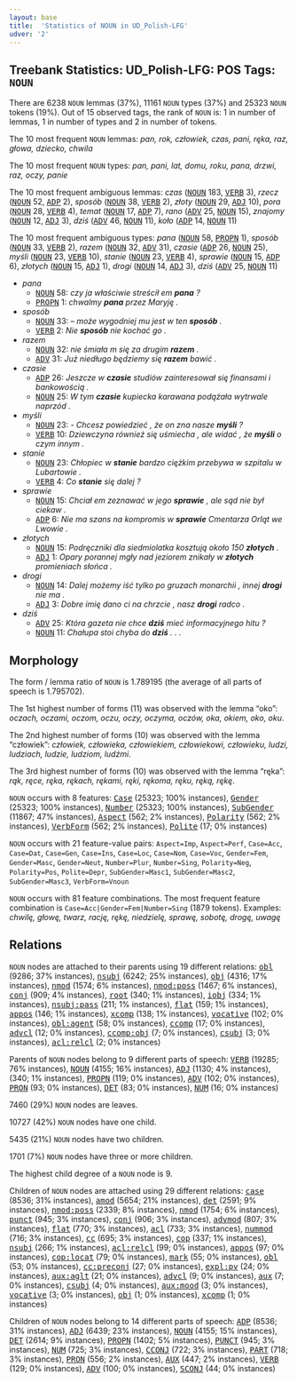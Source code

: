 ```yaml
---
layout: base
title:  'Statistics of NOUN in UD_Polish-LFG'
udver: '2'
---
```


## Treebank Statistics: UD_Polish-LFG: POS Tags: `NOUN`

There are 6238 `NOUN` lemmas (37%), 11161 `NOUN` types (37%) and 25323 `NOUN` tokens (19%).
Out of 15 observed tags, the rank of `NOUN` is: 1 in number of lemmas, 1 in number of types and 2 in number of tokens.

The 10 most frequent `NOUN` lemmas: <em>pan, rok, człowiek, czas, pani, ręka, raz, głowa, dziecko, chwila</em>

The 10 most frequent `NOUN` types:  <em>pan, pani, lat, domu, roku, pana, drzwi, raz, oczy, panie</em>

The 10 most frequent ambiguous lemmas: <em>czas</em> (<tt><a href="pl_lfg-pos-NOUN.html">NOUN</a></tt> 183, <tt><a href="pl_lfg-pos-VERB.html">VERB</a></tt> 3), <em>rzecz</em> (<tt><a href="pl_lfg-pos-NOUN.html">NOUN</a></tt> 52, <tt><a href="pl_lfg-pos-ADP.html">ADP</a></tt> 2), <em>sposób</em> (<tt><a href="pl_lfg-pos-NOUN.html">NOUN</a></tt> 38, <tt><a href="pl_lfg-pos-VERB.html">VERB</a></tt> 2), <em>złoty</em> (<tt><a href="pl_lfg-pos-NOUN.html">NOUN</a></tt> 29, <tt><a href="pl_lfg-pos-ADJ.html">ADJ</a></tt> 10), <em>pora</em> (<tt><a href="pl_lfg-pos-NOUN.html">NOUN</a></tt> 28, <tt><a href="pl_lfg-pos-VERB.html">VERB</a></tt> 4), <em>temat</em> (<tt><a href="pl_lfg-pos-NOUN.html">NOUN</a></tt> 17, <tt><a href="pl_lfg-pos-ADP.html">ADP</a></tt> 7), <em>rano</em> (<tt><a href="pl_lfg-pos-ADV.html">ADV</a></tt> 25, <tt><a href="pl_lfg-pos-NOUN.html">NOUN</a></tt> 15), <em>znajomy</em> (<tt><a href="pl_lfg-pos-NOUN.html">NOUN</a></tt> 12, <tt><a href="pl_lfg-pos-ADJ.html">ADJ</a></tt> 3), <em>dziś</em> (<tt><a href="pl_lfg-pos-ADV.html">ADV</a></tt> 46, <tt><a href="pl_lfg-pos-NOUN.html">NOUN</a></tt> 11), <em>koło</em> (<tt><a href="pl_lfg-pos-ADP.html">ADP</a></tt> 14, <tt><a href="pl_lfg-pos-NOUN.html">NOUN</a></tt> 11)

The 10 most frequent ambiguous types:  <em>pana</em> (<tt><a href="pl_lfg-pos-NOUN.html">NOUN</a></tt> 58, <tt><a href="pl_lfg-pos-PROPN.html">PROPN</a></tt> 1), <em>sposób</em> (<tt><a href="pl_lfg-pos-NOUN.html">NOUN</a></tt> 33, <tt><a href="pl_lfg-pos-VERB.html">VERB</a></tt> 2), <em>razem</em> (<tt><a href="pl_lfg-pos-NOUN.html">NOUN</a></tt> 32, <tt><a href="pl_lfg-pos-ADV.html">ADV</a></tt> 31), <em>czasie</em> (<tt><a href="pl_lfg-pos-ADP.html">ADP</a></tt> 26, <tt><a href="pl_lfg-pos-NOUN.html">NOUN</a></tt> 25), <em>myśli</em> (<tt><a href="pl_lfg-pos-NOUN.html">NOUN</a></tt> 23, <tt><a href="pl_lfg-pos-VERB.html">VERB</a></tt> 10), <em>stanie</em> (<tt><a href="pl_lfg-pos-NOUN.html">NOUN</a></tt> 23, <tt><a href="pl_lfg-pos-VERB.html">VERB</a></tt> 4), <em>sprawie</em> (<tt><a href="pl_lfg-pos-NOUN.html">NOUN</a></tt> 15, <tt><a href="pl_lfg-pos-ADP.html">ADP</a></tt> 6), <em>złotych</em> (<tt><a href="pl_lfg-pos-NOUN.html">NOUN</a></tt> 15, <tt><a href="pl_lfg-pos-ADJ.html">ADJ</a></tt> 1), <em>drogi</em> (<tt><a href="pl_lfg-pos-NOUN.html">NOUN</a></tt> 14, <tt><a href="pl_lfg-pos-ADJ.html">ADJ</a></tt> 3), <em>dziś</em> (<tt><a href="pl_lfg-pos-ADV.html">ADV</a></tt> 25, <tt><a href="pl_lfg-pos-NOUN.html">NOUN</a></tt> 11)


* <em>pana</em>
  * <tt><a href="pl_lfg-pos-NOUN.html">NOUN</a></tt> 58: <em>czy ja właściwie streścił em <b>pana</b> ?</em>
  * <tt><a href="pl_lfg-pos-PROPN.html">PROPN</a></tt> 1: <em>chwalmy <b>pana</b> przez Maryję .</em>
* <em>sposób</em>
  * <tt><a href="pl_lfg-pos-NOUN.html">NOUN</a></tt> 33: <em>– może wygodniej mu jest w ten <b>sposób</b> .</em>
  * <tt><a href="pl_lfg-pos-VERB.html">VERB</a></tt> 2: <em>Nie <b>sposób</b> nie kochać go .</em>
* <em>razem</em>
  * <tt><a href="pl_lfg-pos-NOUN.html">NOUN</a></tt> 32: <em>nie śmiała m się za drugim <b>razem</b> .</em>
  * <tt><a href="pl_lfg-pos-ADV.html">ADV</a></tt> 31: <em>Już niedługo będziemy się <b>razem</b> bawić .</em>
* <em>czasie</em>
  * <tt><a href="pl_lfg-pos-ADP.html">ADP</a></tt> 26: <em>Jeszcze w <b>czasie</b> studiów zainteresował się finansami i bankowością .</em>
  * <tt><a href="pl_lfg-pos-NOUN.html">NOUN</a></tt> 25: <em>W tym <b>czasie</b> kupiecka karawana podążała wytrwale naprzód .</em>
* <em>myśli</em>
  * <tt><a href="pl_lfg-pos-NOUN.html">NOUN</a></tt> 23: <em>- Chcesz powiedzieć , że on zna nasze <b>myśli</b> ?</em>
  * <tt><a href="pl_lfg-pos-VERB.html">VERB</a></tt> 10: <em>Dziewczyna również się uśmiecha , ale widać , że <b>myśli</b> o czym innym .</em>
* <em>stanie</em>
  * <tt><a href="pl_lfg-pos-NOUN.html">NOUN</a></tt> 23: <em>Chłopiec w <b>stanie</b> bardzo ciężkim przebywa w szpitalu w Lubartowie .</em>
  * <tt><a href="pl_lfg-pos-VERB.html">VERB</a></tt> 4: <em>Co <b>stanie</b> się dalej ?</em>
* <em>sprawie</em>
  * <tt><a href="pl_lfg-pos-NOUN.html">NOUN</a></tt> 15: <em>Chciał em zeznawać w jego <b>sprawie</b> , ale sąd nie był ciekaw .</em>
  * <tt><a href="pl_lfg-pos-ADP.html">ADP</a></tt> 6: <em>Nie ma szans na kompromis w <b>sprawie</b> Cmentarza Orląt we Lwowie .</em>
* <em>złotych</em>
  * <tt><a href="pl_lfg-pos-NOUN.html">NOUN</a></tt> 15: <em>Podręczniki dla siedmiolatka kosztują około 150 <b>złotych</b> .</em>
  * <tt><a href="pl_lfg-pos-ADJ.html">ADJ</a></tt> 1: <em>Opary porannej mgły nad jeziorem znikały w <b>złotych</b> promieniach słońca .</em>
* <em>drogi</em>
  * <tt><a href="pl_lfg-pos-NOUN.html">NOUN</a></tt> 14: <em>Dalej możemy iść tylko po gruzach monarchii , innej <b>drogi</b> nie ma .</em>
  * <tt><a href="pl_lfg-pos-ADJ.html">ADJ</a></tt> 3: <em>Dobre imię dano ci na chrzcie , nasz <b>drogi</b> radco .</em>
* <em>dziś</em>
  * <tt><a href="pl_lfg-pos-ADV.html">ADV</a></tt> 25: <em>Która gazeta nie chce <b>dziś</b> mieć informacyjnego hitu ?</em>
  * <tt><a href="pl_lfg-pos-NOUN.html">NOUN</a></tt> 11: <em>Chałupa stoi chyba do <b>dziś</b> . . .</em>

## Morphology

The form / lemma ratio of `NOUN` is 1.789195 (the average of all parts of speech is 1.795702).

The 1st highest number of forms (11) was observed with the lemma “oko”: <em>oczach, oczami, oczom, oczu, oczy, oczyma, oczów, oka, okiem, oko, oku</em>.

The 2nd highest number of forms (10) was observed with the lemma “człowiek”: <em>człowiek, człowieka, człowiekiem, człowiekowi, człowieku, ludzi, ludziach, ludzie, ludziom, ludźmi</em>.

The 3rd highest number of forms (10) was observed with the lemma “ręka”: <em>rąk, ręce, ręka, rękach, rękami, ręki, rękoma, ręku, ręką, rękę</em>.

`NOUN` occurs with 8 features: <tt><a href="pl_lfg-feat-Case.html">Case</a></tt> (25323; 100% instances), <tt><a href="pl_lfg-feat-Gender.html">Gender</a></tt> (25323; 100% instances), <tt><a href="pl_lfg-feat-Number.html">Number</a></tt> (25323; 100% instances), <tt><a href="pl_lfg-feat-SubGender.html">SubGender</a></tt> (11867; 47% instances), <tt><a href="pl_lfg-feat-Aspect.html">Aspect</a></tt> (562; 2% instances), <tt><a href="pl_lfg-feat-Polarity.html">Polarity</a></tt> (562; 2% instances), <tt><a href="pl_lfg-feat-VerbForm.html">VerbForm</a></tt> (562; 2% instances), <tt><a href="pl_lfg-feat-Polite.html">Polite</a></tt> (17; 0% instances)

`NOUN` occurs with 21 feature-value pairs: `Aspect=Imp`, `Aspect=Perf`, `Case=Acc`, `Case=Dat`, `Case=Gen`, `Case=Ins`, `Case=Loc`, `Case=Nom`, `Case=Voc`, `Gender=Fem`, `Gender=Masc`, `Gender=Neut`, `Number=Plur`, `Number=Sing`, `Polarity=Neg`, `Polarity=Pos`, `Polite=Depr`, `SubGender=Masc1`, `SubGender=Masc2`, `SubGender=Masc3`, `VerbForm=Vnoun`

`NOUN` occurs with 81 feature combinations.
The most frequent feature combination is `Case=Acc|Gender=Fem|Number=Sing` (1879 tokens).
Examples: <em>chwilę, głowę, twarz, rację, rękę, niedzielę, sprawę, sobotę, drogę, uwagę</em>


## Relations

`NOUN` nodes are attached to their parents using 19 different relations: <tt><a href="pl_lfg-dep-obl.html">obl</a></tt> (9286; 37% instances), <tt><a href="pl_lfg-dep-nsubj.html">nsubj</a></tt> (6242; 25% instances), <tt><a href="pl_lfg-dep-obj.html">obj</a></tt> (4316; 17% instances), <tt><a href="pl_lfg-dep-nmod.html">nmod</a></tt> (1574; 6% instances), <tt><a href="pl_lfg-dep-nmod-poss.html">nmod:poss</a></tt> (1467; 6% instances), <tt><a href="pl_lfg-dep-conj.html">conj</a></tt> (909; 4% instances), <tt><a href="pl_lfg-dep-root.html">root</a></tt> (340; 1% instances), <tt><a href="pl_lfg-dep-iobj.html">iobj</a></tt> (334; 1% instances), <tt><a href="pl_lfg-dep-nsubj-pass.html">nsubj:pass</a></tt> (211; 1% instances), <tt><a href="pl_lfg-dep-flat.html">flat</a></tt> (159; 1% instances), <tt><a href="pl_lfg-dep-appos.html">appos</a></tt> (146; 1% instances), <tt><a href="pl_lfg-dep-xcomp.html">xcomp</a></tt> (138; 1% instances), <tt><a href="pl_lfg-dep-vocative.html">vocative</a></tt> (102; 0% instances), <tt><a href="pl_lfg-dep-obl-agent.html">obl:agent</a></tt> (58; 0% instances), <tt><a href="pl_lfg-dep-ccomp.html">ccomp</a></tt> (17; 0% instances), <tt><a href="pl_lfg-dep-advcl.html">advcl</a></tt> (12; 0% instances), <tt><a href="pl_lfg-dep-ccomp-obj.html">ccomp:obj</a></tt> (7; 0% instances), <tt><a href="pl_lfg-dep-csubj.html">csubj</a></tt> (3; 0% instances), <tt><a href="pl_lfg-dep-acl-relcl.html">acl:relcl</a></tt> (2; 0% instances)

Parents of `NOUN` nodes belong to 9 different parts of speech: <tt><a href="pl_lfg-pos-VERB.html">VERB</a></tt> (19285; 76% instances), <tt><a href="pl_lfg-pos-NOUN.html">NOUN</a></tt> (4155; 16% instances), <tt><a href="pl_lfg-pos-ADJ.html">ADJ</a></tt> (1130; 4% instances),  (340; 1% instances), <tt><a href="pl_lfg-pos-PROPN.html">PROPN</a></tt> (119; 0% instances), <tt><a href="pl_lfg-pos-ADV.html">ADV</a></tt> (102; 0% instances), <tt><a href="pl_lfg-pos-PRON.html">PRON</a></tt> (93; 0% instances), <tt><a href="pl_lfg-pos-DET.html">DET</a></tt> (83; 0% instances), <tt><a href="pl_lfg-pos-NUM.html">NUM</a></tt> (16; 0% instances)

7460 (29%) `NOUN` nodes are leaves.

10727 (42%) `NOUN` nodes have one child.

5435 (21%) `NOUN` nodes have two children.

1701 (7%) `NOUN` nodes have three or more children.

The highest child degree of a `NOUN` node is 9.

Children of `NOUN` nodes are attached using 29 different relations: <tt><a href="pl_lfg-dep-case.html">case</a></tt> (8536; 31% instances), <tt><a href="pl_lfg-dep-amod.html">amod</a></tt> (5654; 21% instances), <tt><a href="pl_lfg-dep-det.html">det</a></tt> (2591; 9% instances), <tt><a href="pl_lfg-dep-nmod-poss.html">nmod:poss</a></tt> (2339; 8% instances), <tt><a href="pl_lfg-dep-nmod.html">nmod</a></tt> (1754; 6% instances), <tt><a href="pl_lfg-dep-punct.html">punct</a></tt> (945; 3% instances), <tt><a href="pl_lfg-dep-conj.html">conj</a></tt> (906; 3% instances), <tt><a href="pl_lfg-dep-advmod.html">advmod</a></tt> (807; 3% instances), <tt><a href="pl_lfg-dep-flat.html">flat</a></tt> (770; 3% instances), <tt><a href="pl_lfg-dep-acl.html">acl</a></tt> (733; 3% instances), <tt><a href="pl_lfg-dep-nummod.html">nummod</a></tt> (716; 3% instances), <tt><a href="pl_lfg-dep-cc.html">cc</a></tt> (695; 3% instances), <tt><a href="pl_lfg-dep-cop.html">cop</a></tt> (337; 1% instances), <tt><a href="pl_lfg-dep-nsubj.html">nsubj</a></tt> (266; 1% instances), <tt><a href="pl_lfg-dep-acl-relcl.html">acl:relcl</a></tt> (99; 0% instances), <tt><a href="pl_lfg-dep-appos.html">appos</a></tt> (97; 0% instances), <tt><a href="pl_lfg-dep-cop-locat.html">cop:locat</a></tt> (79; 0% instances), <tt><a href="pl_lfg-dep-mark.html">mark</a></tt> (55; 0% instances), <tt><a href="pl_lfg-dep-obl.html">obl</a></tt> (53; 0% instances), <tt><a href="pl_lfg-dep-cc-preconj.html">cc:preconj</a></tt> (27; 0% instances), <tt><a href="pl_lfg-dep-expl-pv.html">expl:pv</a></tt> (24; 0% instances), <tt><a href="pl_lfg-dep-aux-aglt.html">aux:aglt</a></tt> (21; 0% instances), <tt><a href="pl_lfg-dep-advcl.html">advcl</a></tt> (9; 0% instances), <tt><a href="pl_lfg-dep-aux.html">aux</a></tt> (7; 0% instances), <tt><a href="pl_lfg-dep-csubj.html">csubj</a></tt> (4; 0% instances), <tt><a href="pl_lfg-dep-aux-mood.html">aux:mood</a></tt> (3; 0% instances), <tt><a href="pl_lfg-dep-vocative.html">vocative</a></tt> (3; 0% instances), <tt><a href="pl_lfg-dep-obj.html">obj</a></tt> (1; 0% instances), <tt><a href="pl_lfg-dep-xcomp.html">xcomp</a></tt> (1; 0% instances)

Children of `NOUN` nodes belong to 14 different parts of speech: <tt><a href="pl_lfg-pos-ADP.html">ADP</a></tt> (8536; 31% instances), <tt><a href="pl_lfg-pos-ADJ.html">ADJ</a></tt> (6439; 23% instances), <tt><a href="pl_lfg-pos-NOUN.html">NOUN</a></tt> (4155; 15% instances), <tt><a href="pl_lfg-pos-DET.html">DET</a></tt> (2614; 9% instances), <tt><a href="pl_lfg-pos-PROPN.html">PROPN</a></tt> (1402; 5% instances), <tt><a href="pl_lfg-pos-PUNCT.html">PUNCT</a></tt> (945; 3% instances), <tt><a href="pl_lfg-pos-NUM.html">NUM</a></tt> (725; 3% instances), <tt><a href="pl_lfg-pos-CCONJ.html">CCONJ</a></tt> (722; 3% instances), <tt><a href="pl_lfg-pos-PART.html">PART</a></tt> (718; 3% instances), <tt><a href="pl_lfg-pos-PRON.html">PRON</a></tt> (556; 2% instances), <tt><a href="pl_lfg-pos-AUX.html">AUX</a></tt> (447; 2% instances), <tt><a href="pl_lfg-pos-VERB.html">VERB</a></tt> (129; 0% instances), <tt><a href="pl_lfg-pos-ADV.html">ADV</a></tt> (100; 0% instances), <tt><a href="pl_lfg-pos-SCONJ.html">SCONJ</a></tt> (44; 0% instances)

